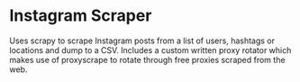# Instagram Scraper

Uses scrapy to scrape Instagram posts from a list of users, hashtags or
locations and dump to a CSV.
Includes a custom written proxy rotator which makes use of proxyscrape to
rotate through free proxies scraped from the web.
